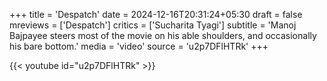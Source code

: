 +++
title = 'Despatch'
date = 2024-12-16T20:31:24+05:30
draft = false
mreviews = ['Despatch']
critics = ['Sucharita Tyagi']
subtitle = 'Manoj Bajpayee steers most of the movie on his able shoulders, and occasionally his bare bottom.'
media = 'video'
source = 'u2p7DFlHTRk'
+++

{{< youtube id="u2p7DFlHTRk" >}}
